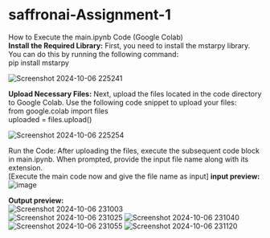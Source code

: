 # saffronai-Assignment-1
How to Execute the main.ipynb Code (Google Colab)<br/>
**Install the Required Library:** First, you need to install the mstarpy library. You can do this by running the following command:<br/>
pip install mstarpy<br/>

![Screenshot 2024-10-06 225241](https://github.com/user-attachments/assets/1d0a9b81-fb1d-4584-bb3e-7d4aef89538c)<br/>


**Upload Necessary Files:** Next, upload the files located in the code directory to Google Colab. Use the following code snippet to upload your files:<br/>
from google.colab import files <br/>
uploaded = files.upload()<br/>

![Screenshot 2024-10-06 225254](https://github.com/user-attachments/assets/616965d2-b6dc-4fc1-9910-16d86d8be9f6)<br/>


Run the Code: After uploading the files, execute the subsequent code block in main.ipynb. When prompted, provide the input file name along with its extension.<br/>
[Execute the main code now and give the file name as input]
**input preview:**<br/>
![image](https://github.com/user-attachments/assets/e8379d11-582d-4ade-abda-5c51ead83fd3)

**Output preview:**<br/>
![Screenshot 2024-10-06 231003](https://github.com/user-attachments/assets/fb2b49d2-4b22-4c14-bf49-9aa032848790)<br/>
![Screenshot 2024-10-06 231025](https://github.com/user-attachments/assets/7c1557f7-16e3-407c-a571-3e449fc2d333)
![Screenshot 2024-10-06 231040](https://github.com/user-attachments/assets/13960a2d-3023-47d5-9177-b63031f3bb0e)
![Screenshot 2024-10-06 231055](https://github.com/user-attachments/assets/a29188a4-25f8-4b40-9342-756e91cb816f)
![Screenshot 2024-10-06 231120](https://github.com/user-attachments/assets/71a78152-81fe-44ea-810f-4c1813a98e72)
